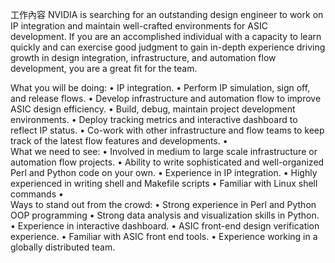 工作內容
NVIDIA is searching for an outstanding design engineer to work on IP integration and maintain well-crafted environments for ASIC development. If you are an accomplished individual with a capacity to learn quickly and can exercise good judgment to gain in-depth experience driving growth in design integration, infrastructure, and automation flow development, you are a great fit for the team.

What you will be doing:
•	IP integration.
•	Perform IP simulation, sign off, and release flows.
•	Develop infrastructure and automation flow to improve ASIC design efficiency.
•	Build, debug, maintain project development environments.
•	Deploy tracking metrics and interactive dashboard to reflect IP status.
•	Co-work with other infrastructure and flow teams to keep track of the latest flow features and developments.
•	
What we need to see:
•	Involved in medium to large scale infrastructure or automation flow projects.
•	Ability to write sophisticated and well-organized Perl and Python code on your own.
•	Experience in IP integration.
•	Highly experienced in writing shell and Makefile scripts
•	Familiar with Linux shell commands
•	
Ways to stand out from the crowd:
•	Strong experience in Perl and Python OOP programming
•	Strong data analysis and visualization skills in Python.
•	Experience in interactive dashboard.
•	ASIC front-end design verification experience.
•	Familiar with ASIC front end tools.
•	Experience working in a globally distributed team.